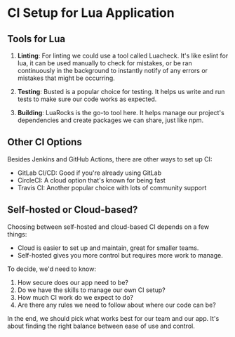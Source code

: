 # CI Setup for Lua Application

## Tools for Lua

1. **Linting**: For linting we could use a tool called Luacheck. It's like eslint for lua, it can be used manually to check for mistakes, or be ran continuously in the background to instantly notify of any errors or mistakes that might be occurring.

2. **Testing**: Busted is a popular choice for testing. It helps us write and run tests to make sure our code works as expected.

3. **Building**: LuaRocks is the go-to tool here. It helps manage our project's dependencies and create packages we can share, just like npm.

## Other CI Options

Besides Jenkins and GitHub Actions, there are other ways to set up CI:

- GitLab CI/CD: Good if you're already using GitLab
- CircleCI: A cloud option that's known for being fast
- Travis CI: Another popular choice with lots of community support

## Self-hosted or Cloud-based?

Choosing between self-hosted and cloud-based CI depends on a few things:

- Cloud is easier to set up and maintain, great for smaller teams.
- Self-hosted gives you more control but requires more work to manage.

To decide, we'd need to know:
1. How secure does our app need to be?
2. Do we have the skills to manage our own CI setup?
3. How much CI work do we expect to do?
4. Are there any rules we need to follow about where our code can be?

In the end, we should pick what works best for our team and our app. It's about finding the right balance between ease of use and control.

